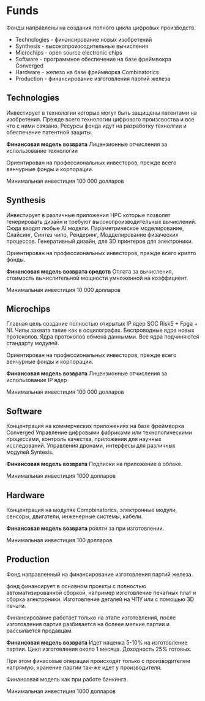 # Funds 

Фонды направлены на создания полного цикла цифровых производств. 
- Technologies - финансирование новых изобретений
- Synthesis - высокопроизсодительные вычисления
- Microchips - open source electronic chips 
- Software - программное обеспечение на базе фреймвокра Converged
- Hardware - железо на базе фреймворка Combinatorics
- Production - финансирование изготовления партий железа


## Technologies 
Инвестирует в технологии которые могут быть защищены патентами на изобретения. 
Прежде всего технологии цифрового произсвоства и все что с ними связано. 
Ресурсы фонда идут на разработку технолгии и обеспечение патентной защиты. 

**Финансовая модель возврата**
Лицензионные отчисления за использование технологии

Ориентирован на профессиональных инвесторов, прежде всего венчурные фонды и корпорации.

Минимальная инвестиция 100 000 долларов

## Synthesis
Инвестирует в различные приложения HPC которые позволят генерировать дизайн
и требуют высокопроизводительных вычислений. Сюда входят любые AI модели.
Параметрическое моделирование, Слайсинг, Синтез чипо, Рендеринг, Модделирование физаческих процессов.
Генеративный дизайн, для 3D принтеров для электроники.

Ориентирован на профессиональных инвесторов, прежде всего крипто фонды.

**Финансовая модель возврата средств**
Оплата за вычисления, стоимость вычислительной мощности умноженной на коэффициент.


Минимальная инвестиция 10 000 долларов

## Microchips
Главная цель создание полностью открытых IP ядер SOC Risk5 + Fpga + NI.
Чипы захвата такие как в осцилографах. Беспроводные ядра новых протоколов. 
Ядра протоколов обмена даннымми. Все ядра подчиняются стандарту модулей. 

Ориентирован на профессиональных инвесторов,  прежде всего венчурные фонды и корпорации.

**Финансовая модель возврата**
Лицензионные отчисления за использование IP ядер 

Минимальная инвестиция 100 000 долларов

## Software
Концентрация на коммерческих приложениях на базе фреймворка Converged
Управление цифровыми фабриками или технологическими процессами, контроль качества, 
приложения для научных исследований. 
Управления дронами, интерфесы для различных модулей Syntesis.

**Финансовая модель возврата**
Подписки на приложение в облаке. 

Минимальная инвестиция 1000 долларов

## Hardware
Концентрация на модулях Compbinatorics, электронные модули,
сенсоры, двигатели, инженерные системы, кабели.

**Финансовая модель возврата**
роялти за при изготовлении.

Минимальная инвестиция 100 долларов


## Production
Фонд направленный на финансирование изготовления партий железа.

фонд финансирует в основном проекты с полностью автоматизированной сборкой, например
изготовление печатных плат и сборка электроники. Изготовление деталей на ЧПУ или с помощью 3D печати. 

Финансирование работает только на этапе изготовления, после изготовления партия разбивается на болеее
мелкие партии и рассылается продавцам. 

**Финансовая модель возврата**
Идет наценка 5-10% на изготовление партии. Цикл изготовления около 1 месяца. Доходность 25% готовых.

При этом финасовые операции происходят только с производителем напрямую, хранение партии так-же идет у производителя.

Финансовая модель как при работе банкинга. 

Минимальная инвестиция 1000 долларов
